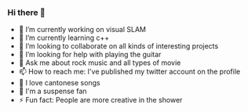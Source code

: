 ### Hi there 👋

- 🔭 I’m currently working on visual SLAM
- 🌱 I’m currently learning c++
- 👯 I’m looking to collaborate on all kinds of interesting projects
- 🤔 I’m looking for help with playing the guitar
- 💬 Ask me about rock music and all types of movie
- 📫 How to reach me: I've published my twitter account on the profile
- 🎵 I love cantonese songs
- 🎥 I'm a suspense fan
- ⚡ Fun fact: People are more creative in the shower
